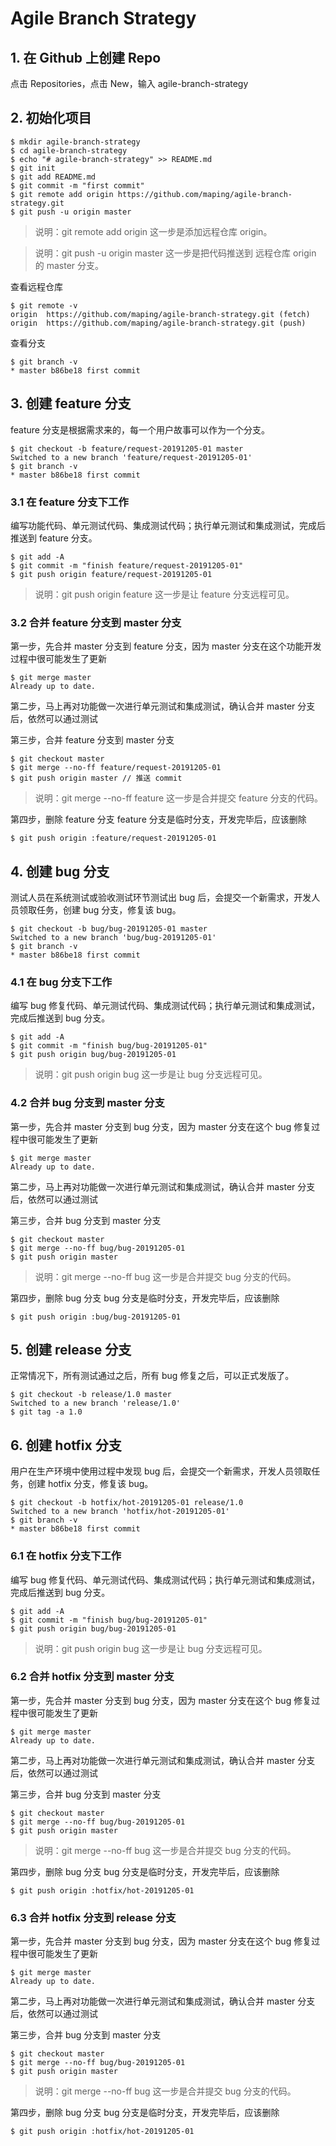 # Agile Branch Strategy

## 1. 在 Github 上创建 Repo
点击 Repositories，点击 New，输入 agile-branch-strategy

## 2. 初始化项目
```console
$ mkdir agile-branch-strategy
$ cd agile-branch-strategy
$ echo "# agile-branch-strategy" >> README.md
$ git init
$ git add README.md
$ git commit -m "first commit"
$ git remote add origin https://github.com/maping/agile-branch-strategy.git
$ git push -u origin master
```
> 说明：git remote add origin 这一步是添加远程仓库 origin。

> 说明：git push -u origin master 这一步是把代码推送到 远程仓库 origin 的 master 分支。

查看远程仓库
```console
$ git remote -v
origin	https://github.com/maping/agile-branch-strategy.git (fetch)
origin	https://github.com/maping/agile-branch-strategy.git (push)
```

查看分支
```console
$ git branch -v
* master b86be18 first commit
```

## 3. 创建 feature 分支
feature 分支是根据需求来的，每一个用户故事可以作为一个分支。
```console
$ git checkout -b feature/request-20191205-01 master 
Switched to a new branch 'feature/request-20191205-01'
$ git branch -v
* master b86be18 first commit
```

### 3.1 在 feature 分支下工作
编写功能代码、单元测试代码、集成测试代码；执行单元测试和集成测试，完成后推送到 feature 分支。
```console
$ git add -A
$ git commit -m "finish feature/request-20191205-01"
$ git push origin feature/request-20191205-01
```
> 说明：git push origin feature 这一步是让 feature 分支远程可见。

### 3.2 合并 feature 分支到 master 分支
第一步，先合并 master 分支到 feature 分支，因为 master 分支在这个功能开发过程中很可能发生了更新
```console
$ git merge master  
Already up to date.
```
第二步，马上再对功能做一次进行单元测试和集成测试，确认合并 master 分支后，依然可以通过测试

第三步，合并 feature 分支到 master 分支
```console
$ git checkout master
$ git merge --no-ff feature/request-20191205-01
$ git push origin master // 推送 commit
```
> 说明：git merge --no-ff feature 这一步是合并提交 feature 分支的代码。

第四步，删除 feature 分支
feature 分支是临时分支，开发完毕后，应该删除
```console
$ git push origin :feature/request-20191205-01
```

## 4. 创建 bug 分支
测试人员在系统测试或验收测试环节测试出 bug 后，会提交一个新需求，开发人员领取任务，创建 bug 分支，修复该 bug。
```console
$ git checkout -b bug/bug-20191205-01 master 
Switched to a new branch 'bug/bug-20191205-01'
$ git branch -v
* master b86be18 first commit
```

### 4.1 在 bug 分支下工作
编写 bug 修复代码、单元测试代码、集成测试代码；执行单元测试和集成测试，完成后推送到 bug 分支。
```console
$ git add -A
$ git commit -m "finish bug/bug-20191205-01"
$ git push origin bug/bug-20191205-01
```
> 说明：git push origin bug 这一步是让 bug 分支远程可见。

### 4.2 合并 bug 分支到 master 分支
第一步，先合并 master 分支到 bug 分支，因为 master 分支在这个 bug 修复过程中很可能发生了更新
```console
$ git merge master  
Already up to date.
```
第二步，马上再对功能做一次进行单元测试和集成测试，确认合并 master 分支后，依然可以通过测试

第三步，合并 bug 分支到 master 分支
```console
$ git checkout master
$ git merge --no-ff bug/bug-20191205-01
$ git push origin master
```
> 说明：git merge --no-ff bug 这一步是合并提交 bug 分支的代码。

第四步，删除 bug 分支
bug 分支是临时分支，开发完毕后，应该删除
```console
$ git push origin :bug/bug-20191205-01
```

## 5. 创建 release 分支
正常情况下，所有测试通过之后，所有 bug 修复之后，可以正式发版了。
```console
$ git checkout -b release/1.0 master 
Switched to a new branch 'release/1.0'
$ git tag -a 1.0
```

## 6. 创建 hotfix 分支
用户在生产环境中使用过程中发现 bug 后，会提交一个新需求，开发人员领取任务，创建 hotfix 分支，修复该 bug。
```console
$ git checkout -b hotfix/hot-20191205-01 release/1.0 
Switched to a new branch 'hotfix/hot-20191205-01'
$ git branch -v
* master b86be18 first commit
```

### 6.1 在 hotfix 分支下工作
编写 bug 修复代码、单元测试代码、集成测试代码；执行单元测试和集成测试，完成后推送到 bug 分支。
```console
$ git add -A
$ git commit -m "finish bug/bug-20191205-01"
$ git push origin bug/bug-20191205-01
```
> 说明：git push origin bug 这一步是让 bug 分支远程可见。

### 6.2 合并 hotfix 分支到 master 分支
第一步，先合并 master 分支到 bug 分支，因为 master 分支在这个 bug 修复过程中很可能发生了更新
```console
$ git merge master  
Already up to date.
```
第二步，马上再对功能做一次进行单元测试和集成测试，确认合并 master 分支后，依然可以通过测试

第三步，合并 bug 分支到 master 分支
```console
$ git checkout master
$ git merge --no-ff bug/bug-20191205-01
$ git push origin master
```
> 说明：git merge --no-ff bug 这一步是合并提交 bug 分支的代码。

第四步，删除 bug 分支
bug 分支是临时分支，开发完毕后，应该删除
```console
$ git push origin :hotfix/hot-20191205-01
```

### 6.3 合并 hotfix 分支到 release 分支
第一步，先合并 master 分支到 bug 分支，因为 master 分支在这个 bug 修复过程中很可能发生了更新
```console
$ git merge master  
Already up to date.
```
第二步，马上再对功能做一次进行单元测试和集成测试，确认合并 master 分支后，依然可以通过测试

第三步，合并 bug 分支到 master 分支
```console
$ git checkout master
$ git merge --no-ff bug/bug-20191205-01
$ git push origin master
```
> 说明：git merge --no-ff bug 这一步是合并提交 bug 分支的代码。

第四步，删除 bug 分支
bug 分支是临时分支，开发完毕后，应该删除
```console
$ git push origin :hotfix/hot-20191205-01
```
